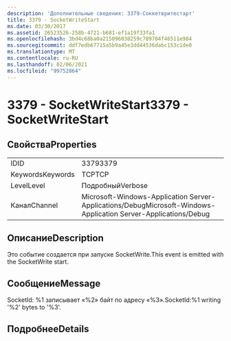 ```yaml
---
description: 'Дополнительные сведения: 3379-Соккетвритестарт'
title: 3379 - SocketWriteStart
ms.date: 03/30/2017
ms.assetid: 26523526-258b-4721-b681-ef1a19f33fa1
ms.openlocfilehash: 3bd4c68ba0a215096030259c789704f46511e984
ms.sourcegitcommit: ddf7edb67715a5b9a45e3dd44536dabc153c1de0
ms.translationtype: MT
ms.contentlocale: ru-RU
ms.lasthandoff: 02/06/2021
ms.locfileid: "99752864"
---
```

# <a name="3379---socketwritestart"></a><span data-ttu-id="08cc0-103">3379 - SocketWriteStart</span><span class="sxs-lookup"><span data-stu-id="08cc0-103">3379 - SocketWriteStart</span></span>

## <a name="properties"></a><span data-ttu-id="08cc0-104">Свойства</span><span class="sxs-lookup"><span data-stu-id="08cc0-104">Properties</span></span>  
  
|||  
|-|-|  
|<span data-ttu-id="08cc0-105">ID</span><span class="sxs-lookup"><span data-stu-id="08cc0-105">ID</span></span>|<span data-ttu-id="08cc0-106">3379</span><span class="sxs-lookup"><span data-stu-id="08cc0-106">3379</span></span>|  
|<span data-ttu-id="08cc0-107">Keywords</span><span class="sxs-lookup"><span data-stu-id="08cc0-107">Keywords</span></span>|<span data-ttu-id="08cc0-108">TCP</span><span class="sxs-lookup"><span data-stu-id="08cc0-108">TCP</span></span>|  
|<span data-ttu-id="08cc0-109">Level</span><span class="sxs-lookup"><span data-stu-id="08cc0-109">Level</span></span>|<span data-ttu-id="08cc0-110">Подробный</span><span class="sxs-lookup"><span data-stu-id="08cc0-110">Verbose</span></span>|  
|<span data-ttu-id="08cc0-111">Канал</span><span class="sxs-lookup"><span data-stu-id="08cc0-111">Channel</span></span>|<span data-ttu-id="08cc0-112">Microsoft-Windows-Application Server-Applications/Debug</span><span class="sxs-lookup"><span data-stu-id="08cc0-112">Microsoft-Windows-Application Server-Applications/Debug</span></span>|  
  
## <a name="description"></a><span data-ttu-id="08cc0-113">Описание</span><span class="sxs-lookup"><span data-stu-id="08cc0-113">Description</span></span>  

 <span data-ttu-id="08cc0-114">Это событие создается при запуске SocketWrite.</span><span class="sxs-lookup"><span data-stu-id="08cc0-114">This event is emitted with the SocketWrite start.</span></span>  
  
## <a name="message"></a><span data-ttu-id="08cc0-115">Сообщение</span><span class="sxs-lookup"><span data-stu-id="08cc0-115">Message</span></span>  

 <span data-ttu-id="08cc0-116">SocketId: %1 записывает «%2» байт по адресу «%3».</span><span class="sxs-lookup"><span data-stu-id="08cc0-116">SocketId:%1 writing '%2' bytes to '%3'.</span></span>  
  
## <a name="details"></a><span data-ttu-id="08cc0-117">Подробнее</span><span class="sxs-lookup"><span data-stu-id="08cc0-117">Details</span></span>
